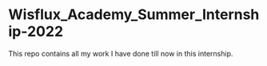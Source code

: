 # Wisflux_Academy_Summer_Internship-2022

This repo contains all my work I have done till now in this internship.
